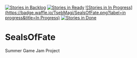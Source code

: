 [![Stories in Backlog](https://badge.waffle.io/TsebMagi/SealsOfFate.png?label=backlog&title=Backlog)](http://waffle.io/TsebMagi/SealsOfFate)
[![Stories in Ready](https://badge.waffle.io/TsebMagi/SealsOfFate.png?label=ready&title=Ready)](http://waffle.io/TsebMagi/SealsOfFate)
[![Stories in In Progress](https://badge.waffle.io/TsebMagi/SealsOfFate.png?label=in progress&title=In Progress)](http://waffle.io/TsebMagi/SealsOfFate)
[![Stories in Done](https://badge.waffle.io/TsebMagi/SealsOfFate.png?label=done&title=done)](http://waffle.io/TsebMagi/SealsOfFate)
# SealsOfFate
Summer Game Jam Project
